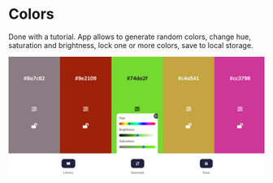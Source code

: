 # Colors

Done with a tutorial. App allows to generate random colors, change hue, saturation and brightness, lock one or more colors, save to local storage.

![](Colors.png)
